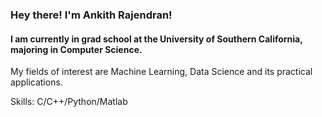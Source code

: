 ### Hey there! I'm Ankith Rajendran!
#### I am currently in grad school at the University of Southern California, majoring in Computer Science.
My fields of interest are Machine Learning, Data Science and its practical applications.

Skills: C/C++/Python/Matlab






